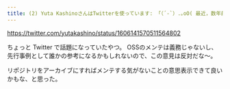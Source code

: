 ```yaml
---
title: (2) Yuta KashinoさんはTwitterを使っています: 「（´-`）.｡oO( 最近，数年前にある研究者が実装したOSSのプロダクトを使い始めたのですが，エンジニアと違って論文になってしまったらメンテする気が全くないの…．イシューもバグも放置．せめて4年過ぎて全くメンテしないなら，リポジトリをプライベートにして公開ドキュメントを引っ込めて… )」 / Twitter
---
```


https://twitter.com/yutakashino/status/1606141570511564802

ちょっと Twitter で話題になっていたやつ。
OSSのメンテは義務じゃないし、先行事例として誰かの参考になるかもしれないので、この意見は反対だな〜。

リポジトリをアーカイブにすればメンテする気がないことの意思表示できて良いかもな、と思った。

